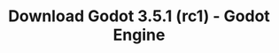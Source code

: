 ---
# Generated by /tools/generators/src/download_archive_generator !!! do not edit by hand !!!
title: 'Download Godot 3.5.1 (rc1) - Godot Engine'
type: 'download/archive'
name: '3.5.1'
flavor: 'rc1'
release_date: '2022-09-02T03:00:00-00:00'
release_notes: 'article/release-candidate-godot-3-5-1-rc-1/'
primaryPlatforms:
  - 'android.apk'
  - 'macos.universal'
  - 'windows.64'
  - 'linux_server.headless.64'
  - 'web'
  - 'templates'
links:
  android.apk:
    name: 'android.apk'
    title: 'Android'
    caption: 'APK Universal (ARM64 + ARMv7 + x86_64 + x86)'
    tags:
      - 'APK download'
      - 'ARM64/v7'
      - 'x86 (64 & 32 bit)'
    hosts:
      github_builds:
        regular: 'https://github.com/godotengine/godot-builds/releases/download/3.5.1-rc1/Godot_v3.5.1-rc1_android_editor.apk'
        mono: '#'
      github:
        regular: 'https://github.com/godotengine/godot/releases/download/3.5.1-rc1/Godot_v3.5.1-rc1_android_editor.apk'
        mono: '#'
  macos.universal:
    name: 'macos.universal'
    title: 'macOS'
    caption: 'Universal (x86_64 + Silício da Apple)'
    tags:
      - 'Intel/Apple Silicon'
      - '64 bit'
    hosts:
      github_builds:
        regular: 'https://github.com/godotengine/godot-builds/releases/download/3.5.1-rc1/Godot_v3.5.1-rc1_osx.universal.zip'
        mono: 'https://github.com/godotengine/godot-builds/releases/download/3.5.1-rc1/Godot_v3.5.1-rc1_mono_osx.universal.zip'
      github:
        regular: 'https://github.com/godotengine/godot/releases/download/3.5.1-rc1/Godot_v3.5.1-rc1_osx.universal.zip'
        mono: 'https://github.com/godotengine/godot/releases/download/3.5.1-rc1/Godot_v3.5.1-rc1_mono_osx.universal.zip'
  windows.64:
    name: 'windows.64'
    title: 'Windows'
    caption: 'Padrão (x86_64)'
    tags:
      - '64 bit'
    hosts:
      github_builds:
        regular: 'https://github.com/godotengine/godot-builds/releases/download/3.5.1-rc1/Godot_v3.5.1-rc1_win64.exe.zip'
        mono: 'https://github.com/godotengine/godot-builds/releases/download/3.5.1-rc1/Godot_v3.5.1-rc1_mono_win64.zip'
      github:
        regular: 'https://github.com/godotengine/godot/releases/download/3.5.1-rc1/Godot_v3.5.1-rc1_win64.exe.zip'
        mono: 'https://github.com/godotengine/godot/releases/download/3.5.1-rc1/Godot_v3.5.1-rc1_mono_win64.zip'
  linux_server.headless.64:
    name: 'linux_server.headless.64'
    title: 'Linux Server'
    caption: 'Headless (x86_64)'
    tags:
      - '64 bit'
      - 'Headless'
    hosts:
      github_builds:
        regular: 'https://github.com/godotengine/godot-builds/releases/download/3.5.1-rc1/Godot_v3.5.1-rc1_linux_headless.64.zip'
        mono: 'https://github.com/godotengine/godot-builds/releases/download/3.5.1-rc1/Godot_v3.5.1-rc1_mono_linux_headless_64.zip'
      github:
        regular: 'https://github.com/godotengine/godot/releases/download/3.5.1-rc1/Godot_v3.5.1-rc1_linux_headless.64.zip'
        mono: 'https://github.com/godotengine/godot/releases/download/3.5.1-rc1/Godot_v3.5.1-rc1_mono_linux_headless_64.zip'
  web:
    name: 'web'
    title: 'Editor Web'
    caption: ''
    tags:
      - 'Self-hosted'
      - 'Cross-platform'
    hosts:
      github_builds:
        regular: 'https://github.com/godotengine/godot-builds/releases/download/3.5.1-rc1/Godot_v3.5.1-rc1_web_editor.zip'
        mono: '#'
      github:
        regular: 'https://github.com/godotengine/godot/releases/download/3.5.1-rc1/Godot_v3.5.1-rc1_web_editor.zip'
        mono: '#'
  linux.64:
    name: 'linux.64'
    title: 'Linux'
    caption: 'Padrão (x86_64)'
    tags:
      - '64 bit'
    hosts:
      github_builds:
        regular: 'https://github.com/godotengine/godot-builds/releases/download/3.5.1-rc1/Godot_v3.5.1-rc1_x11.64.zip'
        mono: 'https://github.com/godotengine/godot-builds/releases/download/3.5.1-rc1/Godot_v3.5.1-rc1_mono_x11_64.zip'
      github:
        regular: 'https://github.com/godotengine/godot/releases/download/3.5.1-rc1/Godot_v3.5.1-rc1_x11.64.zip'
        mono: 'https://github.com/godotengine/godot/releases/download/3.5.1-rc1/Godot_v3.5.1-rc1_mono_x11_64.zip'
  linux.32:
    name: 'linux.32'
    title: 'Linux'
    caption: 'Padrão (x86)'
    tags:
      - '32 bit'
    hosts:
      github_builds:
        regular: 'https://github.com/godotengine/godot-builds/releases/download/3.5.1-rc1/Godot_v3.5.1-rc1_x11.32.zip'
        mono: 'https://github.com/godotengine/godot-builds/releases/download/3.5.1-rc1/Godot_v3.5.1-rc1_mono_x11_32.zip'
      github:
        regular: 'https://github.com/godotengine/godot/releases/download/3.5.1-rc1/Godot_v3.5.1-rc1_x11.32.zip'
        mono: 'https://github.com/godotengine/godot/releases/download/3.5.1-rc1/Godot_v3.5.1-rc1_mono_x11_32.zip'
  windows.32:
    name: 'windows.32'
    title: 'Windows'
    caption: 'Padrão (x86)'
    tags:
      - '32 bit'
    hosts:
      github_builds:
        regular: 'https://github.com/godotengine/godot-builds/releases/download/3.5.1-rc1/Godot_v3.5.1-rc1_win32.exe.zip'
        mono: 'https://github.com/godotengine/godot-builds/releases/download/3.5.1-rc1/Godot_v3.5.1-rc1_mono_win32.zip'
      github:
        regular: 'https://github.com/godotengine/godot/releases/download/3.5.1-rc1/Godot_v3.5.1-rc1_win32.exe.zip'
        mono: 'https://github.com/godotengine/godot/releases/download/3.5.1-rc1/Godot_v3.5.1-rc1_mono_win32.zip'
  linux_server.64:
    name: 'linux_server.64'
    title: 'Servidor Linux'
    caption: 'Padrão (x86_64)'
    tags:
      - '64 bit'
    hosts:
      github_builds:
        regular: 'https://github.com/godotengine/godot-builds/releases/download/3.5.1-rc1/Godot_v3.5.1-rc1_linux_server.64.zip'
        mono: 'https://github.com/godotengine/godot-builds/releases/download/3.5.1-rc1/Godot_v3.5.1-rc1_mono_linux_server_64.zip'
      github:
        regular: 'https://github.com/godotengine/godot/releases/download/3.5.1-rc1/Godot_v3.5.1-rc1_linux_server.64.zip'
        mono: 'https://github.com/godotengine/godot/releases/download/3.5.1-rc1/Godot_v3.5.1-rc1_mono_linux_server_64.zip'
  aar_library:
    name: 'aar_library'
    title: 'Biblioteca de AAR'
    caption: ''
    tags:
      - 'Android plugins'
      - 'Java'
      - 'Kotlin'
    hosts:
      github_builds:
        regular: 'https://github.com/godotengine/godot-builds/releases/download/3.5.1-rc1/godot-lib.3.5.1.rc1.release.aar'
        mono: 'https://github.com/godotengine/godot-builds/releases/download/3.5.1-rc1/godot-lib.3.5.1.rc1.mono.release.aar'
      github:
        regular: 'https://github.com/godotengine/godot/releases/download/3.5.1-rc1/godot-lib.3.5.1.rc1.release.aar'
        mono: 'https://github.com/godotengine/godot/releases/download/3.5.1-rc1/godot-lib.3.5.1.rc1.mono.release.aar'
  templates:
    name: 'templates'
    title: 'Modelos de exportação'
    caption: ''
    tags:
      - 'Utilizado para exportar os seus jogos para todas as plataformas suportadas'
    hosts:
      github_builds:
        regular: 'https://github.com/godotengine/godot-builds/releases/download/3.5.1-rc1/Godot_v3.5.1-rc1_export_templates.tpz'
        mono: 'https://github.com/godotengine/godot-builds/releases/download/3.5.1-rc1/Godot_v3.5.1-rc1_mono_export_templates.tpz'
      github:
        regular: 'https://github.com/godotengine/godot/releases/download/3.5.1-rc1/Godot_v3.5.1-rc1_export_templates.tpz'
        mono: 'https://github.com/godotengine/godot/releases/download/3.5.1-rc1/Godot_v3.5.1-rc1_mono_export_templates.tpz'
---